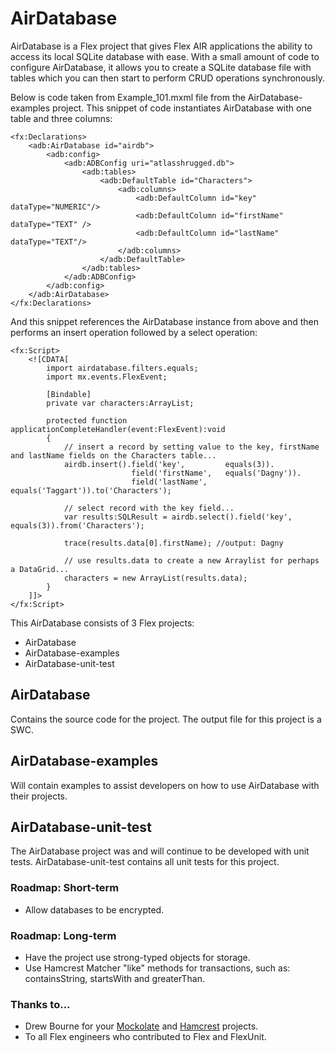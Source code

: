 # AirDatabase

AirDatabase is a Flex project that gives Flex AIR applications the ability to access its local SQLite database with ease.  With a small amount of code to configure AirDatabase, it allows you to create a SQLite database file with tables which you can then start to perform CRUD operations synchronously. 

Below is code taken from Example_101.mxml file from the AirDatabase-examples project.  This snippet of code instantiates AirDatabase with one table and three columns:

	<fx:Declarations>
		<adb:AirDatabase id="airdb">
			<adb:config>
				<adb:ADBConfig uri="atlasshrugged.db">
					<adb:tables>
						<adb:DefaultTable id="Characters">
							<adb:columns>
								<adb:DefaultColumn id="key"			dataType="NUMERIC"/>
								<adb:DefaultColumn id="firstName"	dataType="TEXT" />
								<adb:DefaultColumn id="lastName"	dataType="TEXT"/>
							</adb:columns>
						</adb:DefaultTable>
					</adb:tables>
				</adb:ADBConfig>
			</adb:config>
		</adb:AirDatabase>
	</fx:Declarations>

And this snippet references the AirDatabase instance from above and then performs an insert operation followed by a select operation:
 
	<fx:Script>
		<![CDATA[
			import airdatabase.filters.equals;
			import mx.events.FlexEvent;
			
			[Bindable]
			private var characters:ArrayList;
			
			protected function applicationCompleteHandler(event:FlexEvent):void
			{
				// insert a record by setting value to the key, firstName and lastName fields on the Characters table... 
				airdb.insert().field('key',			equals(3)).
							   field('firstName',	equals('Dagny')).
							   field('lastName',	equals('Taggart')).to('Characters');
				
				// select record with the key field...
				var results:SQLResult = airdb.select().field('key', equals(3)).from('Characters');
				
				trace(results.data[0].firstName); //output: Dagny
				
				// use results.data to create a new Arraylist for perhaps a DataGrid...
				characters = new ArrayList(results.data);
			}
		]]>
	</fx:Script>

This AirDatabase consists of 3 Flex projects:

* AirDatabase
* AirDatabase-examples
* AirDatabase-unit-test

## AirDatabase

Contains the source code for the project.  The output file for this project is a SWC.

## AirDatabase-examples

Will contain examples to assist developers on how to use AirDatabase with their projects.

## AirDatabase-unit-test

The AirDatabase project was and will continue to be developed with unit tests.  AirDatabase-unit-test contains all unit tests for this project.

### Roadmap: Short-term
* Allow databases to be encrypted.

### Roadmap: Long-term
* Have the project use strong-typed objects for storage.
* Use Hamcrest Matcher "like" methods for transactions, such as: containsString, startsWith and greaterThan. 
 
### Thanks to...
* Drew Bourne for your [Mockolate](https://github.com/drewbourne/mockolate) and [Hamcrest](https://github.com/drewbourne/hamcrest-as3) projects.
* To all Flex engineers who contributed to Flex and FlexUnit.